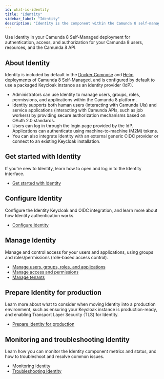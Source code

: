 ```yaml
---
id: what-is-identity
title: "Identity"
sidebar_label: "Identity"
description: "Identity is the component within the Camunda 8 self-managed stack responsible for authentication and authorization."
---
```


Use Identity in your Camunda 8 Self-Managed deployment for authentication, access, and authorization for your Camunda 8 users, resources, and the Camunda 8 API.

## About Identity

Identity is included by default in the [Docker Compose](/self-managed/setup/deploy/local/docker-compose.md) and [Helm](/self-managed/setup/install.md) deployments of Camunda 8 Self-Managed, and is configured by default to use a packaged Keycloak instance as an identity provider (IdP).

- Administrators can use Identity to manage users, groups, roles, permissions, and applications within the Camunda 8 platform.
- Identity supports both human users (interacting with Camunda UIs) and service applications (interacting with Camunda APIs, such as job workers) by providing secure authorization mechanisms based on OAuth 2.0 standards.
- Users can log in through the login page provided by the IdP. Applications can authenticate using machine-to-machine (M2M) tokens.
- You can also integrate Identity with an external generic OIDC provider or connect to an existing Keycloak installation.

## Get started with Identity

If you're new to Identity, learn how to open and log in to the Identity interface.

- [Get started with Identity](identity-first-steps.md)

## Configure Identity

Configure the Identity Keycloak and OIDC integration, and learn more about how Identity authentication works.

- [Configure Identity](configuration/identity-configuration-overview.md)

## Manage Identity

Manage and control access for your users and applications, using groups and roles/permissions (role-based access control).

- [Manage users, groups, roles, and applications](application-user-group-role-management/identity-application-user-group-role-management-overview.md)
- [Manage access and permissions](access-management/access-management-overview.md)
- [Manage tenants](managing-tenants.md)

## Prepare Identity for production

Learn more about what to consider when moving Identity into a production environment, such as ensuring your Keycloak instance is production-ready, and enabling Transport Layer Security (TLS) for Identity.

- [Prepare Identity for production](miscellaneous/making-identity-production-ready.md)

## Monitoring and troubleshooting Identity

Learn how you can monitor the Identity component metrics and status, and how to troubleshoot and resolve common issues.

- [Monitoring Identity](miscellaneous/application-monitoring.md)
- [Troubleshooting Identity](miscellaneous/troubleshoot-identity.md)
